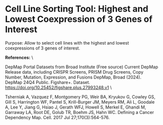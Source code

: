 # Cell Line Sorting Tool: Highest and Lowest Coexpression of 3 Genes of Interest
>
Purpose: Allow to select cell lines with the highest and lowest coexpressions of 3 genes of interest.
>
**References:** \
>
DepMap Portal Datasets from Broad Institute (Free source)
Current DepMap Release data, including CRISPR Screens, PRISM Drug Screens, Copy Number, Mutation, Expression, and Fusions DepMap, Broad (2024). DepMap 24Q4 Public. Figshare+. Dataset. https://doi.org/10.25452/figshare.plus.27993248.v1 \
>
Tsherniak A, Vazquez F, Montgomery PG, Weir BA, Kryukov G, Cowley GS, Gill S, Harrington WF, Pantel S, Krill-Burger JM, Meyers RM, Ali L, Goodale A, Lee Y, Jiang G, Hsiao J, Gerath WFJ, Howell S, Merkel E, Ghandi M, Garraway LA, Root DE, Golub TR, Boehm JS, Hahn WC. Defining a Cancer Dependency Map. Cell. 2017 Jul 27;170(3):564-576.
